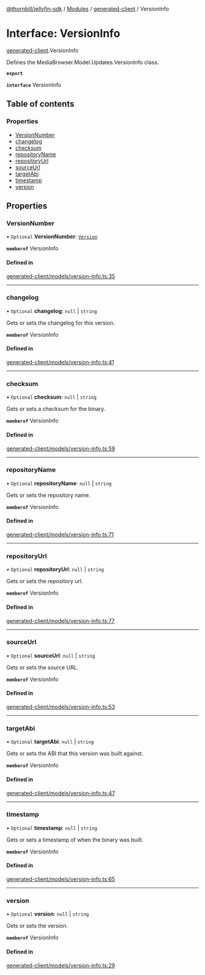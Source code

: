 [@thornbill/jellyfin-sdk](../README.md) / [Modules](../modules.md) / [generated-client](../modules/generated_client.md) / VersionInfo

# Interface: VersionInfo

[generated-client](../modules/generated_client.md).VersionInfo

Defines the MediaBrowser.Model.Updates.VersionInfo class.

**`export`**

**`interface`** VersionInfo

## Table of contents

### Properties

- [VersionNumber](generated_client.VersionInfo.md#versionnumber)
- [changelog](generated_client.VersionInfo.md#changelog)
- [checksum](generated_client.VersionInfo.md#checksum)
- [repositoryName](generated_client.VersionInfo.md#repositoryname)
- [repositoryUrl](generated_client.VersionInfo.md#repositoryurl)
- [sourceUrl](generated_client.VersionInfo.md#sourceurl)
- [targetAbi](generated_client.VersionInfo.md#targetabi)
- [timestamp](generated_client.VersionInfo.md#timestamp)
- [version](generated_client.VersionInfo.md#version)

## Properties

### VersionNumber

• `Optional` **VersionNumber**: [`Version`](generated_client.Version.md)

**`memberof`** VersionInfo

#### Defined in

[generated-client/models/version-info.ts:35](https://github.com/thornbill/jellyfin-sdk-typescript/blob/c68c853/src/generated-client/models/version-info.ts#L35)

___

### changelog

• `Optional` **changelog**: ``null`` \| `string`

Gets or sets the changelog for this version.

**`memberof`** VersionInfo

#### Defined in

[generated-client/models/version-info.ts:41](https://github.com/thornbill/jellyfin-sdk-typescript/blob/c68c853/src/generated-client/models/version-info.ts#L41)

___

### checksum

• `Optional` **checksum**: ``null`` \| `string`

Gets or sets a checksum for the binary.

**`memberof`** VersionInfo

#### Defined in

[generated-client/models/version-info.ts:59](https://github.com/thornbill/jellyfin-sdk-typescript/blob/c68c853/src/generated-client/models/version-info.ts#L59)

___

### repositoryName

• `Optional` **repositoryName**: ``null`` \| `string`

Gets or sets the repository name.

**`memberof`** VersionInfo

#### Defined in

[generated-client/models/version-info.ts:71](https://github.com/thornbill/jellyfin-sdk-typescript/blob/c68c853/src/generated-client/models/version-info.ts#L71)

___

### repositoryUrl

• `Optional` **repositoryUrl**: ``null`` \| `string`

Gets or sets the repository url.

**`memberof`** VersionInfo

#### Defined in

[generated-client/models/version-info.ts:77](https://github.com/thornbill/jellyfin-sdk-typescript/blob/c68c853/src/generated-client/models/version-info.ts#L77)

___

### sourceUrl

• `Optional` **sourceUrl**: ``null`` \| `string`

Gets or sets the source URL.

**`memberof`** VersionInfo

#### Defined in

[generated-client/models/version-info.ts:53](https://github.com/thornbill/jellyfin-sdk-typescript/blob/c68c853/src/generated-client/models/version-info.ts#L53)

___

### targetAbi

• `Optional` **targetAbi**: ``null`` \| `string`

Gets or sets the ABI that this version was built against.

**`memberof`** VersionInfo

#### Defined in

[generated-client/models/version-info.ts:47](https://github.com/thornbill/jellyfin-sdk-typescript/blob/c68c853/src/generated-client/models/version-info.ts#L47)

___

### timestamp

• `Optional` **timestamp**: ``null`` \| `string`

Gets or sets a timestamp of when the binary was built.

**`memberof`** VersionInfo

#### Defined in

[generated-client/models/version-info.ts:65](https://github.com/thornbill/jellyfin-sdk-typescript/blob/c68c853/src/generated-client/models/version-info.ts#L65)

___

### version

• `Optional` **version**: ``null`` \| `string`

Gets or sets the version.

**`memberof`** VersionInfo

#### Defined in

[generated-client/models/version-info.ts:29](https://github.com/thornbill/jellyfin-sdk-typescript/blob/c68c853/src/generated-client/models/version-info.ts#L29)
